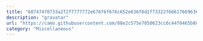 ```yaml
---
title: "68747470733a2f2f7777772e676f6f676c652e636f6d2f73322f66617669636f6e733f646f6d61696e3d687474703a2f2f656e2e67726176617461722e636f6d2f"
description: "gravatar"
url: "https://camo.githubusercontent.com/08e2c575e7050623cc6c44f0465b8817a9484a76bdf440874fefc0fb72440470/68747470733a2f2f7777772e676f6f676c652e636f6d2f73322f66617669636f6e733f646f6d61696e3d687474703a2f2f656e2e67726176617461722e636f6d2f"
category: "Miscellaneous"
---
```

